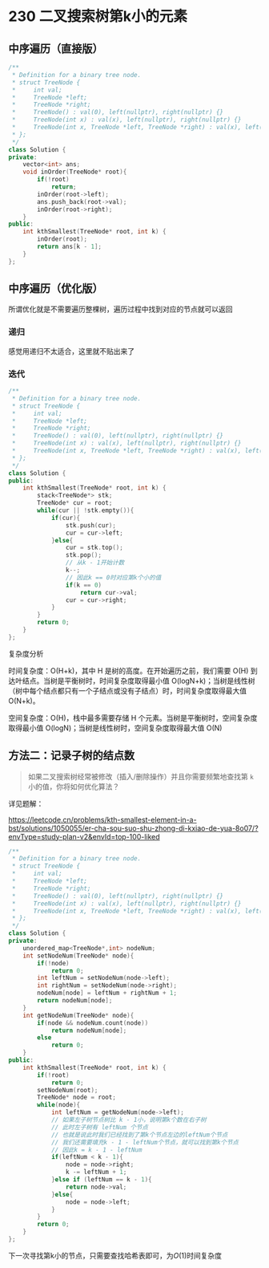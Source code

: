 # 230 二叉搜索树第k小的元素

## 中序遍历（直接版）

```C++
/**
 * Definition for a binary tree node.
 * struct TreeNode {
 *     int val;
 *     TreeNode *left;
 *     TreeNode *right;
 *     TreeNode() : val(0), left(nullptr), right(nullptr) {}
 *     TreeNode(int x) : val(x), left(nullptr), right(nullptr) {}
 *     TreeNode(int x, TreeNode *left, TreeNode *right) : val(x), left(left), right(right) {}
 * };
 */
class Solution {
private:
    vector<int> ans;
    void inOrder(TreeNode* root){
        if(!root)
            return;
        inOrder(root->left);
        ans.push_back(root->val);
        inOrder(root->right);
    }
public:
    int kthSmallest(TreeNode* root, int k) {
        inOrder(root); 
        return ans[k - 1];
    }
};
```



## 中序遍历（优化版）

所谓优化就是不需要遍历整棵树，遍历过程中找到对应的节点就可以返回

### 递归

感觉用递归不太适合，这里就不贴出来了



### 迭代

```C++
/**
 * Definition for a binary tree node.
 * struct TreeNode {
 *     int val;
 *     TreeNode *left;
 *     TreeNode *right;
 *     TreeNode() : val(0), left(nullptr), right(nullptr) {}
 *     TreeNode(int x) : val(x), left(nullptr), right(nullptr) {}
 *     TreeNode(int x, TreeNode *left, TreeNode *right) : val(x), left(left), right(right) {}
 * };
 */
class Solution {
public:
    int kthSmallest(TreeNode* root, int k) {
        stack<TreeNode*> stk;
        TreeNode* cur = root;
        while(cur || !stk.empty()){
            if(cur){
                stk.push(cur);
                cur = cur->left;
            }else{
                cur = stk.top();
                stk.pop();
                // 从k - 1开始计数
                k--;
                // 因此k == 0时对应第k个小的值
                if(k == 0)
                    return cur->val;
                cur = cur->right;
            }
        }
        return 0;
    }
};
```

复杂度分析

时间复杂度：O(H+k)，其中 H 是树的高度。在开始遍历之前，我们需要 O(H) 到达叶结点。当树是平衡树时，时间复杂度取得最小值 O(logN+k)；当树是线性树（树中每个结点都只有一个子结点或没有子结点）时，时间复杂度取得最大值 O(N+k)。

空间复杂度：O(H)，栈中最多需要存储 H 个元素。当树是平衡树时，空间复杂度取得最小值 O(logN)；当树是线性树时，空间复杂度取得最大值 O(N)



## 方法二：记录子树的结点数

> 如果二叉搜索树经常被修改（插入/删除操作）并且你需要频繁地查找第 `k` 小的值，你将如何优化算法？

详见题解：

https://leetcode.cn/problems/kth-smallest-element-in-a-bst/solutions/1050055/er-cha-sou-suo-shu-zhong-di-kxiao-de-yua-8o07/?envType=study-plan-v2&envId=top-100-liked

```C++
/**
 * Definition for a binary tree node.
 * struct TreeNode {
 *     int val;
 *     TreeNode *left;
 *     TreeNode *right;
 *     TreeNode() : val(0), left(nullptr), right(nullptr) {}
 *     TreeNode(int x) : val(x), left(nullptr), right(nullptr) {}
 *     TreeNode(int x, TreeNode *left, TreeNode *right) : val(x), left(left), right(right) {}
 * };
 */
class Solution {
private:
    unordered_map<TreeNode*,int> nodeNum;
    int setNodeNum(TreeNode* node){
        if(!node)
            return 0;
        int leftNum = setNodeNum(node->left);
        int rightNum = setNodeNum(node->right);
        nodeNum[node] = leftNum + rightNum + 1;
        return nodeNum[node];
    }
    int getNodeNum(TreeNode* node){
        if(node && nodeNum.count(node))
            return nodeNum[node];
        else
            return 0;
    }
public:
    int kthSmallest(TreeNode* root, int k) {
        if(!root)
            return 0;
        setNodeNum(root);
        TreeNode* node = root;
        while(node){
            int leftNum = getNodeNum(node->left);
            // 如果左子树节点树比 k - 1小，说明第k个数在右子树
            // 此时左子树有 leftNum 个节点
            // 也就是说此时我们已经找到了第k个节点左边的leftNum个节点
            // 我们还需要填充k - 1 - leftNum个节点，就可以找到第k个节点
            // 因此k = k - 1 - leftNum
            if(leftNum < k - 1){
                node = node->right;
                k -= leftNum + 1;
            }else if (leftNum == k - 1){
                return node->val;
            }else{
                node = node->left;
            }
        }
        return 0;
    }
};
```

下一次寻找第k小的节点，只需要查找哈希表即可，为$O(1)$时间复杂度


